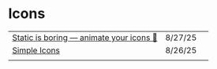 # Icons

|                                                                              |         |   |
| ---------------------------------------------------------------------------- | ------- | - |
| [Static is boring — animate your icons 🎯](https://animateicons.vercel.app/) | 8/27/25 |   |
| [Simple Icons](https://app.daily.dev/posts/m5iqyf1th)                        | 8/26/25 |   |
|                                                                              |         |   |
